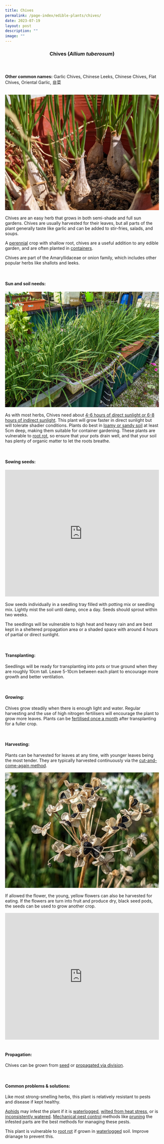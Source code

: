 ```yaml
---
title: Chives
permalink: /page-index/edible-plants/chives/
date: 2023-07-19
layout: post
description: ""
image: ""
---
```

<header>
	<h3>Chives (<em>Allium tuberosum</em>)</h3>
</header>
	
<section>
	<p><strong>Other common names:</strong> Garlic Chives, Chinese Leeks, Chinese Chives, Flat Chives, Oriental Garlic, 韭菜</p>
	<br>
</section>

<section>
	<img title="Chives grown in pots. Photo by Jacqueline Chua." src="/images/Plants/Chives_JacChua.jpg">
	<p>Chives are an easy herb that grows in both semi-shade and full sun gardens. Chives are usually harvested for their leaves, but all parts of the plant generally taste like garlic and can be added to stir-fries, salads, and soups.</p>
	<p>A <a href="/learn-more-about-gardening/glossary/#p">perennial</a> crop with shallow root, chives are a useful addition to any edible garden, and are often planted in <a href="/page-index/horticulture-techniques/planting-in-containers/">containers</a>. </p>
	<p>Chives are part of the Amaryllidaceae or onion family, which includes other popular herbs like shallots and leeks.</p>
	<br>
</section>

<section>
	<h4>Sun and soil needs:</h4>
	<img title="Chive plants growing in pots.Photo by Jacqueline Chua." src="/images/Plants/chives_jacquelinechua.jpg">
	<p>As with most herbs, Chives need about <a href="/page-index/horticulture-techniques/gauging-light">4-6 hours of direct sunlight or 6-8 hours of indirect sunlight</a>. This plant will grow faster in direct sunlight but will tolerate shadier conditions. Plants do best in <a href="/page-index/horticulture-techniques/soil/">loamy or sandy soil</a> at least 5cm deep, making them suitable for container gardening. These plants are vulnerable to <a href="/page-index/plant-problems/root-rot/">root rot</a>, so ensure that your pots drain well, and that your soil has plenty of organic matter to let the roots breathe. </p>
	<br>
</section>

<section>
  <h4>Sowing seeds:</h4>
		<iframe width="100%" height="415" src="https://www.youtube.com/embed/x7J87wY7U6s" title="YouTube video player" frameborder="0" allow="accelerometer; autoplay; clipboard-write; encrypted-media; gyroscope; picture-in-picture; web-share" allowfullscreen=""></iframe>	<br>
	<p>Sow seeds individually in a seedling tray filled with potting mix or seedling mix. Lightly mist the soil until damp, once a day. Seeds should sprout within two weeks.</p>
	<p>The seedlings will be vulnerable to high heat and heavy rain and are best kept in a sheltered propagation area or a shaded space with around 4 hours of partial or direct sunlight.</p>
	<br>
</section>

<section>
	<h4>Transplanting:</h4>
	<p>Seedlings will be ready for transplanting into pots or true ground when they are roughly 10cm tall. Leave 5-10cm between each plant to encourage more growth and better ventilation.</p>
	<br>
</section>
	
<section>
	<h4>Growing:</h4>
	<p>Chives grow steadily when there is enough light and water. Regular harvesting and the use of high nitrogen fertilisers will encourage the plant to grow more leaves. Plants can be <a href="/page-index/horticulture-techniques/fertilising">fertilised once a month</a> after transplanting for a fuller crop.</p>
	<br>
</section>

<section>
	<h4>Harvesting:</h4>
	<p>Plants can be harvested for leaves at any time, with younger leaves being the most tender. They are typically harvested continuously via the <a href="/page-index/horticulture-techniques/cut-and-come-again">cut-and-come-again method</a>.</p>
	<img title="Dry black seed pods of Chives. Photo by Jacqueline Chua." src="/images/Plants/Chives_JacChua%20(2).jpg">
	<p>If allowed the flower, the young, yellow flowers can also be harvested for eating. If the flowers are turn into fruit and produce dry, black seed pods, the seeds can be used to grow another crop.</p>
	<iframe allowfullscreen="" allow="accelerometer; autoplay; clipboard-write; encrypted-media; gyroscope; picture-in-picture; web-share" frameborder="0" title="YouTube video player" src="https://www.youtube.com/embed/FuWK90da0GY" height="415" width="100%"></iframe><br>
	<br>
</section>

<section>
	<h4>Propagation:</h4>
	<p>Chives can be grown from <a href="/page-index/horticulture-techniques/propagating-by-seed">seed</a> or <a href="/page-index/horticulture-techniques/propagating-by-division">propagated via division</a>.</p>
	<br>
</section>

<section>
	<h4>Common problems &amp; solutions:</h4>
	<p>Like most strong-smelling herbs, this plant is relatively resistant to pests and disease if kept healthy.</p>
<p><a href="/page-index/pests/ahpids">Aphids</a> may infest the plant if it is <a href="/page-index/plant-problems/waterlogging/">waterlogged</a>, <a href="/page-index/plant-problems/wilting/">wilted from heat stress</a>, or is <a href="/page-index/horticulture-techniques/watering/">inconsistently watered</a>. <a href="/horticulture-techniques/pest-control/">Mechanical pest control</a> methods like <a href="/page-index/horticulture-techniques/pruning/">pruning</a> the infested parts are the best methods for managing these pests.</p>
	<p>This plant is vulnerable to <a href="/page-index/plant-problems/root-rot/">root rot</a> if grown in <a href="/page-index/plant-problems/waterlogging/">waterlogged</a> soil. Improve drianage to prevent this.</p>
	<br>
</section>